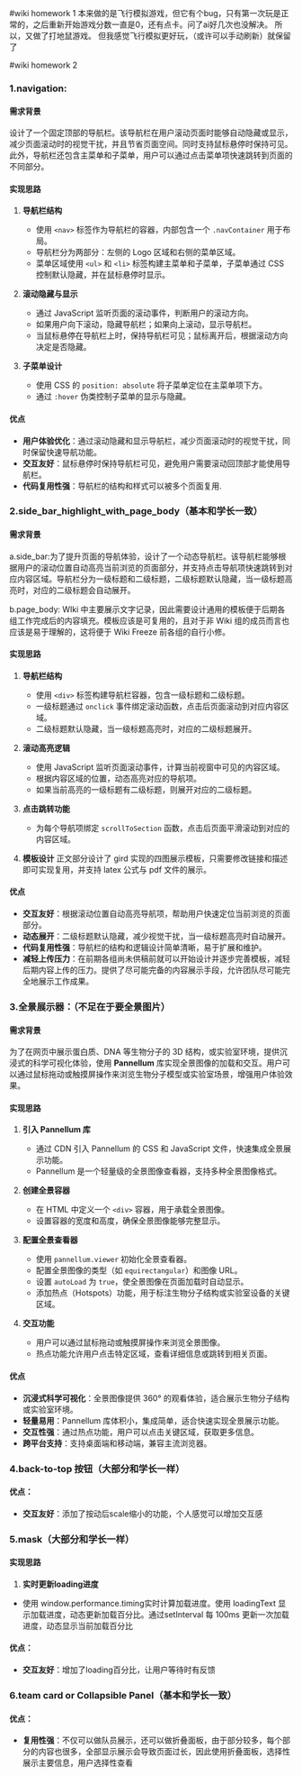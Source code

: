 #wiki homework 1
本来做的是飞行模拟游戏，但它有个bug，只有第一次玩是正常的，之后重新开始游戏分数一直是0，还有点卡。问了ai好几次也没解决。
所以，又做了打地鼠游戏。
但我感觉飞行模拟更好玩，（或许可以手动刷新）就保留了

#wiki homework 2

### 1.navigation:

#### 需求背景
设计了一个固定顶部的导航栏。该导航栏在用户滚动页面时能够自动隐藏或显示，减少页面滚动时的视觉干扰，并且节省页面空间。同时支持鼠标悬停时保持可见。此外，导航栏还包含主菜单和子菜单，用户可以通过点击菜单项快速跳转到页面的不同部分。

#### 实现思路
1. **导航栏结构**  
   - 使用 `<nav>` 标签作为导航栏的容器，内部包含一个 `.navContainer` 用于布局。
   - 导航栏分为两部分：左侧的 Logo 区域和右侧的菜单区域。
   - 菜单区域使用 `<ul>` 和 `<li>` 标签构建主菜单和子菜单，子菜单通过 CSS 控制默认隐藏，并在鼠标悬停时显示。

2. **滚动隐藏与显示**  
   - 通过 JavaScript 监听页面的滚动事件，判断用户的滚动方向。
   - 如果用户向下滚动，隐藏导航栏；如果向上滚动，显示导航栏。
   - 当鼠标悬停在导航栏上时，保持导航栏可见；鼠标离开后，根据滚动方向决定是否隐藏。

3. **子菜单设计**  
   - 使用 CSS 的 `position: absolute` 将子菜单定位在主菜单项下方。
   - 通过 `:hover` 伪类控制子菜单的显示与隐藏。

#### 优点
- **用户体验优化**：通过滚动隐藏和显示导航栏，减少页面滚动时的视觉干扰，同时保留快速导航功能。
- **交互友好**：鼠标悬停时保持导航栏可见，避免用户需要滚动回顶部才能使用导航栏。
- **代码复用性强**：导航栏的结构和样式可以被多个页面复用.



### 2.side_bar_highlight_with_page_body（基本和学长一致）
#### 需求背景
a.side_bar:为了提升页面的导航体验，设计了一个动态导航栏。该导航栏能够根据用户的滚动位置自动高亮当前浏览的页面部分，并支持点击导航项快速跳转到对应内容区域。导航栏分为一级标题和二级标题，二级标题默认隐藏，当一级标题高亮时，对应的二级标题会自动展开。

b.page_body:
WIki 中主要展示文字记录，因此需要设计通用的模板便于后期各组工作完成后的内容填充。模板应该是可复用的，且对于非 Wiki 组的成员而言也应该是易于理解的，这将便于 Wiki Freeze 前各组的自行小修。

#### 实现思路
1. **导航栏结构**  
   - 使用 `<div>` 标签构建导航栏容器，包含一级标题和二级标题。
   - 一级标题通过 `onclick` 事件绑定滚动函数，点击后页面滚动到对应内容区域。
   - 二级标题默认隐藏，当一级标题高亮时，对应的二级标题展开。

2. **滚动高亮逻辑**  
   - 使用 JavaScript 监听页面滚动事件，计算当前视窗中可见的内容区域。
   - 根据内容区域的位置，动态高亮对应的导航项。
   - 如果当前高亮的一级标题有二级标题，则展开对应的二级标题。

3. **点击跳转功能**  
   - 为每个导航项绑定 `scrollToSection` 函数，点击后页面平滑滚动到对应的内容区域。

4. **模板设计**
   正文部分设计了 gird 实现的四图展示模板，只需要修改链接和描述即可实现复用，并支持 latex 公式与 pdf 文件的展示。

#### 优点
- **交互友好**：根据滚动位置自动高亮导航项，帮助用户快速定位当前浏览的页面部分。
- **动态展开**：二级标题默认隐藏，减少视觉干扰，当一级标题高亮时自动展开。
- **代码复用性强**：导航栏的结构和逻辑设计简单清晰，易于扩展和维护。
- **减轻上传压力**：在前期各组尚未供稿前就可以开始设计并逐步完善模板，减轻后期内容上传的压力。提供了尽可能完备的内容展示手段，允许团队尽可能完全地展示工作成果。

### 3.全景展示器：（不足在于要全景图片）
#### 需求背景
为了在网页中展示蛋白质、DNA 等生物分子的 3D 结构，或实验室环境，提供沉浸式的科学可视化体验，使用 **Pannellum** 库实现全景图像的加载和交互。用户可以通过鼠标拖动或触摸屏操作来浏览生物分子模型或实验室场景，增强用户体验效果。

#### 实现思路
1. **引入 Pannellum 库**  
   - 通过 CDN 引入 Pannellum 的 CSS 和 JavaScript 文件，快速集成全景展示功能。
   - Pannellum 是一个轻量级的全景图像查看器，支持多种全景图像格式。

2. **创建全景容器**  
   - 在 HTML 中定义一个 `<div>` 容器，用于承载全景图像。
   - 设置容器的宽度和高度，确保全景图像能够完整显示。

3. **配置全景查看器**  
   - 使用 `pannellum.viewer` 初始化全景查看器。
   - 配置全景图像的类型（如 `equirectangular`）和图像 URL。
   - 设置 `autoLoad` 为 `true`，使全景图像在页面加载时自动显示。
   - 添加热点（Hotspots）功能，用于标注生物分子结构或实验室设备的关键区域。

4. **交互功能**  
   - 用户可以通过鼠标拖动或触摸屏操作来浏览全景图像。
   - 热点功能允许用户点击特定区域，查看详细信息或跳转到相关页面。

#### 优点
- **沉浸式科学可视化**：全景图像提供 360° 的观看体验，适合展示生物分子结构或实验室环境。
- **轻量易用**：Pannellum 库体积小，集成简单，适合快速实现全景展示功能。
- **交互性强**：通过热点功能，用户可以点击关键区域，获取更多信息。
- **跨平台支持**：支持桌面端和移动端，兼容主流浏览器。


### 4.back-to-top 按钮（大部分和学长一样）
#### 优点：
- **交互友好**：添加了按动后scale缩小的功能，个人感觉可以增加交互感

### 5.mask（大部分和学长一样）
#### 实现思路
1. **实时更新loading进度** 
- 使用 window.performance.timing实时计算加载进度。使用 loadingText 显示加载进度，动态更新加载百分比。通过setInterval 每 100ms 更新一次加载进度，动态显示当前加载百分比

#### 优点：
- **交互友好**：增加了loading百分比，让用户等待时有反馈

### 6.team card or Collapsible Panel（基本和学长一致）
#### 优点：
- **复用性强**：不仅可以做队员展示，还可以做折叠面板，由于部分较多，每个部分的内容也很多，全部显示展示会导致页面过长，因此使用折叠面板，选择性展示主要信息，用户选择性查看

